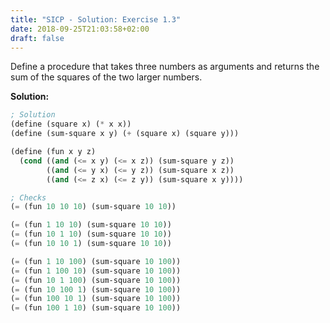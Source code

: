 ```yaml
---
title: "SICP - Solution: Exercise 1.3"
date: 2018-09-25T21:03:58+02:00
draft: false
---
```


Define a procedure that takes three numbers as arguments and returns the sum of the squares of the two larger numbers.

**Solution:**

```scheme
; Solution
(define (square x) (* x x))
(define (sum-square x y) (+ (square x) (square y)))

(define (fun x y z)
  (cond ((and (<= x y) (<= x z)) (sum-square y z))
        ((and (<= y x) (<= y z)) (sum-square x z))
        ((and (<= z x) (<= z y)) (sum-square x y))))

; Checks
(= (fun 10 10 10) (sum-square 10 10))

(= (fun 1 10 10) (sum-square 10 10))
(= (fun 10 1 10) (sum-square 10 10))
(= (fun 10 10 1) (sum-square 10 10))

(= (fun 1 10 100) (sum-square 10 100))
(= (fun 1 100 10) (sum-square 10 100))
(= (fun 10 1 100) (sum-square 10 100))
(= (fun 10 100 1) (sum-square 10 100))
(= (fun 100 10 1) (sum-square 10 100))
(= (fun 100 1 10) (sum-square 10 100))
```
